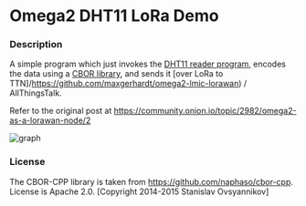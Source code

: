 # Omega2 DHT11 LoRa Demo

### Description

A simple program which just invokes the [DHT11 reader program](https://github.com/h0l0gram/omega2-checkHumidity), encodes the data using a [CBOR library](https://github.com/naphaso/cbor-cpp), and sends it [over LoRa to TTN]/https://github.com/maxgerhardt/omega2-lmic-lorawan) / AllThingsTalk.

Refer to the original post at https://community.onion.io/topic/2982/omega2-as-a-lorawan-node/2

![graph](https://community.onion.io/assets/uploads/files/1529839853743-allthingstalk_data.png)

### License

The CBOR-CPP library is taken from https://github.com/naphaso/cbor-cpp. License is Apache 2.0. [Copyright 2014-2015 Stanislav Ovsyannikov]
